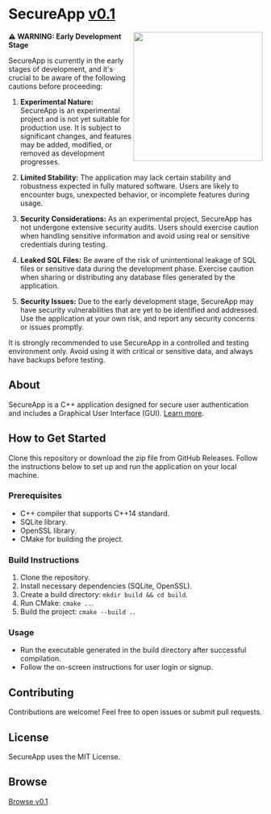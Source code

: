 # SecureApp [v0.1](CHANGELOG.md)
<img align="right" height="256" src="path/to/your/app/icon.png"/>

**⚠️ WARNING: Early Development Stage**

SecureApp is currently in the early stages of development, and it's crucial to be aware of the following cautions before proceeding:

1. **Experimental Nature:** SecureApp is an experimental project and is not yet suitable for production use. It is subject to significant changes, and features may be added, modified, or removed as development progresses.

2. **Limited Stability:** The application may lack certain stability and robustness expected in fully matured software. Users are likely to encounter bugs, unexpected behavior, or incomplete features during usage.

3. **Security Considerations:** As an experimental project, SecureApp has not undergone extensive security audits. Users should exercise caution when handling sensitive information and avoid using real or sensitive credentials during testing.

4. **Leaked SQL Files:** Be aware of the risk of unintentional leakage of SQL files or sensitive data during the development phase. Exercise caution when sharing or distributing any database files generated by the application.

5. **Security Issues:** Due to the early development stage, SecureApp may have security vulnerabilities that are yet to be identified and addressed. Use the application at your own risk, and report any security concerns or issues promptly.

It is strongly recommended to use SecureApp in a controlled and testing environment only. Avoid using it with critical or sensitive data, and always have backups before testing.

## About
SecureApp is a C++ application designed for secure user authentication and includes a Graphical User Interface (GUI). [Learn more](#link-to-more-info).

## How to Get Started

Clone this repository or download the zip file from GitHub Releases. Follow the instructions below to set up and run the application on your local machine.

### Prerequisites

- C++ compiler that supports C++14 standard.
- SQLite library.
- OpenSSL library.
- CMake for building the project.

### Build Instructions

1. Clone the repository.
2. Install necessary dependencies (SQLite, OpenSSL).
3. Create a build directory: `mkdir build && cd build`.
4. Run CMake: `cmake ..`.
5. Build the project: `cmake --build .`.

### Usage

- Run the executable generated in the build directory after successful compilation.
- Follow the on-screen instructions for user login or signup.

## Contributing

Contributions are welcome! Feel free to open issues or submit pull requests.

## License

SecureApp uses the MIT License.

## Browse

[Browse v0.1](CHANGELOG.md)
